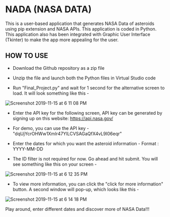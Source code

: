 # NADA (NASA DATA)

This is a user-based application that generates NASA Data of asteroids using pip extension and NASA APIs. This application is coded in Python. This application also has been integrated with Graphic User Interface (Tkinter) to make the app more appealing for the user.


## HOW TO USE 

- Download the Github repository as a zip file

- Unzip the file and launch both the Python files in Virtual Studio code

- Run "Final_Project.py" and wait for 1 second for the alternative screen to load. It will look something like this - 

![Screenshot 2019-11-15 at 6 11 08 PM](https://user-images.githubusercontent.com/52317352/68989990-bc07fa00-081b-11ea-9fa1-cf75c682a7be.png)

- Enter the API key for the following screen, API key can be generated by signing up on this website: https://api.nasa.gov/ 

- For demo, you can use the API key - "dqUjYcrOHWw1Xmlr47YlLCVSAGaQfX4vL9I06eqr"

- Enter the dates for which you want the asteroid information - Format : YYYY-MM-DD 

- The ID filter is not required for now. Go ahead and hit submit. You will see something like this on your screen - 

![Screenshot 2019-11-15 at 6 12 35 PM](https://user-images.githubusercontent.com/52317352/68990042-6f70ee80-081c-11ea-89ed-07be12026182.png)

- To view more information, you can click the "click for more information" button. A second window will pop-up, which looks like this - 

![Screenshot 2019-11-15 at 6 14 18 PM](https://user-images.githubusercontent.com/52317352/68990059-a0e9ba00-081c-11ea-869d-18d8adda5612.png)

Play around, enter different dates and discover more of NASA Data!!!




